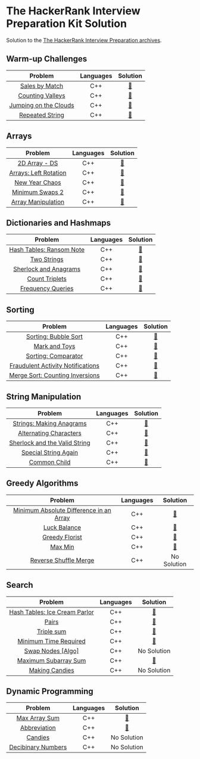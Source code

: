 # The HackerRank Interview Preparation Kit Solution
Solution to the [The HackerRank Interview Preparation archives](https://www.hackerrank.com/interview/interview-preparation-kit).

## Warm-up Challenges 
| Problem | Languages | Solution |
| :-: | :-: | :-: |
| [Sales by Match](https://www.hackerrank.com/challenges/sock-merchant/problem?isFullScreen=true&h_l=interview&playlist_slugs%5B%5D=interview-preparation-kit&playlist_slugs%5B%5D=warmup) | C++ | [:link:](https://github.com/tox480/Hackerrank-Interview-Prepation-Kit-Solution/tree/main/src/Sales%20by%20Match/main.cpp) |
| [Counting Valleys](https://www.hackerrank.com/challenges/counting-valleys/problem?isFullScreen=true&h_l=interview&playlist_slugs%5B%5D=interview-preparation-kit&playlist_slugs%5B%5D=warmup) | C++ | [:link:](https://github.com/tox480/Hackerrank-Interview-Prepation-Kit-Solution/tree/main/src/Counting%20Valleys/main.cpp) |
| [Jumping on the Clouds](https://www.hackerrank.com/challenges/jumping-on-the-clouds/problem?isFullScreen=true&h_l=interview&playlist_slugs%5B%5D=interview-preparation-kit&playlist_slugs%5B%5D=warmup) | C++ | [:link:](https://github.com/tox480/Hackerrank-Interview-Prepation-Kit-Solution/tree/main/src/Jumping%20on%20the%20Clouds/main.cpp) |
| [Repeated String](https://www.hackerrank.com/challenges/repeated-string/problem?isFullScreen=true&h_l=interview&playlist_slugs%5B%5D=interview-preparation-kit&playlist_slugs%5B%5D=warmup) | C++ | [:link:](https://github.com/tox480/Hackerrank-Interview-Prepation-Kit-Solution/tree/main/src/Repeated%20String/main.cpp) |

## Arrays
| Problem | Languages | Solution |
| :-: | :-: | :-: |
| [2D Array - DS](https://www.hackerrank.com/challenges/2d-array/problem?isFullScreen=true&h_l=interview&playlist_slugs%5B%5D=interview-preparation-kit&playlist_slugs%5B%5D=arrays) | C++ | [:link:](https://github.com/tox480/Hackerrank-Interview-Prepation-Kit-Solution/tree/main/src/2D%20Array%20-%20DS) |
| [Arrays: Left Rotation](https://www.hackerrank.com/challenges/ctci-array-left-rotation/problem?isFullScreen=true&h_l=interview&playlist_slugs%5B%5D=interview-preparation-kit&playlist_slugs%5B%5D=arrays) | C++ | [:link:](https://github.com/tox480/Hackerrank-Interview-Prepation-Kit-Solution/tree/main/src/Left%20Rotation) |
| [New Year Chaos](https://www.hackerrank.com/challenges/new-year-chaos/problem?isFullScreen=true&h_l=interview&playlist_slugs%5B%5D=interview-preparation-kit&playlist_slugs%5B%5D=arrays) | C++ | [:link:](https://github.com/tox480/Hackerrank-Interview-Prepation-Kit-Solution/tree/main/src/New%20Year%20Chaos) |
| [Minimum Swaps 2](https://www.hackerrank.com/challenges/minimum-swaps-2/problem?isFullScreen=true&h_l=interview&playlist_slugs%5B%5D=interview-preparation-kit&playlist_slugs%5B%5D=arrays) | C++ | [:link:](https://github.com/tox480/Hackerrank-Interview-Prepation-Kit-Solution/tree/main/src/Minimum%20Swaps%202) |
| [Array Manipulation](https://www.hackerrank.com/challenges/crush/problem?isFullScreen=true&h_l=interview&playlist_slugs%5B%5D=interview-preparation-kit&playlist_slugs%5B%5D=arrays) | C++ | [:link:](https://github.com/tox480/Hackerrank-Interview-Prepation-Kit-Solution/tree/main/src/Array%20Manipulation) |

## Dictionaries and Hashmaps
| Problem | Languages | Solution |
| :-: | :-: | :-: |
| [Hash Tables: Ransom Note](https://www.hackerrank.com/challenges/ctci-ransom-note/problem?isFullScreen=true&h_l=interview&playlist_slugs%5B%5D=interview-preparation-kit&playlist_slugs%5B%5D=dictionaries-hashmaps) | C++ | [:link:](https://github.com/tox480/Hackerrank-Interview-Prepation-Kit-Solution/tree/main/src/Ransom%20Note/main.cpp) |
| [Two Strings](https://www.hackerrank.com/challenges/two-strings/problem?isFullScreen=true&h_l=interview&playlist_slugs%5B%5D=interview-preparation-kit&playlist_slugs%5B%5D=dictionaries-hashmaps) | C++ | [:link:](https://github.com/tox480/Hackerrank-Interview-Prepation-Kit-Solution/tree/main/src/Two%20Strings/main.cpp) |
| [Sherlock and Anagrams](https://www.hackerrank.com/challenges/sherlock-and-anagrams/problem?isFullScreen=true&h_l=interview&playlist_slugs%5B%5D=interview-preparation-kit&playlist_slugs%5B%5D=dictionaries-hashmaps) | C++ | [:link:](https://github.com/tox480/Hackerrank-Interview-Prepation-Kit-Solution/tree/main/src/Sherlock%20and%20Anagrams/main.cpp) |
| [Count Triplets](https://www.hackerrank.com/challenges/count-triplets-1/problem?isFullScreen=true&h_l=interview&playlist_slugs%5B%5D=interview-preparation-kit&playlist_slugs%5B%5D=dictionaries-hashmaps) | C++ | [:link:](https://github.com/tox480/Hackerrank-Interview-Prepation-Kit-Solution/tree/main/src/Count%20Triplets/main.cpp) |
| [Frequency Queries](https://www.hackerrank.com/challenges/frequency-queries/problem?isFullScreen=true&h_l=interview&playlist_slugs%5B%5D=interview-preparation-kit&playlist_slugs%5B%5D=dictionaries-hashmaps) | C++ | [:link:](https://github.com/tox480/Hackerrank-Interview-Prepation-Kit-Solution/tree/main/src/Count%20Triplets/main.cpp) |


## Sorting
| Problem | Languages | Solution |
| :-: | :-: | :-: |
| [Sorting: Bubble Sort](https://www.hackerrank.com/challenges/ctci-bubble-sort/problem?isFullScreen=true&h_l=interview&playlist_slugs%5B%5D=interview-preparation-kit&playlist_slugs%5B%5D=sorting) | C++ | [:link:](https://github.com/tox480/Hackerrank-Interview-Prepation-Kit-Solution/tree/main/src/Bubble%20Sort/main.cpp) |
| [Mark and Toys](https://www.hackerrank.com/challenges/mark-and-toys/problem?isFullScreen=true&h_l=interview&playlist_slugs%5B%5D=interview-preparation-kit&playlist_slugs%5B%5D=sorting) | C++ | [:link:](https://github.com/tox480/Hackerrank-Interview-Prepation-Kit-Solution/tree/main/src/Mark%20and%20Toys) |
| [Sorting: Comparator](https://www.hackerrank.com/challenges/ctci-comparator-sorting/problem?isFullScreen=true&h_l=interview&playlist_slugs%5B%5D=interview-preparation-kit&playlist_slugs%5B%5D=sorting) | C++ | [:link:](https://github.com/tox480/Hackerrank-Interview-Prepation-Kit-Solution/tree/main/src/Sorting:%20Comparator/main.cpp) |
| [Fraudulent Activity Notifications](https://www.hackerrank.com/challenges/fraudulent-activity-notifications/problem?isFullScreen=true&h_l=interview&playlist_slugs%5B%5D=interview-preparation-kit&playlist_slugs%5B%5D=sorting) | C++ | [:link:](https://github.com/tox480/Hackerrank-Interview-Prepation-Kit-Solution/tree/main/src/Fraudulent%20Activity%20Notifications/main.cpp) |
| [Merge Sort: Counting Inversions](https://www.hackerrank.com/challenges/ctci-merge-sort/problem?isFullScreen=true&h_l=interview&playlist_slugs%5B%5D=interview-preparation-kit&playlist_slugs%5B%5D=sorting) | C++ | [:link:](https://github.com/tox480/Hackerrank-Interview-Prepation-Kit-Solution/tree/main/src/Merge%20Sort:%20Counting%20Inversions/main.cpp) |

## String Manipulation
| Problem | Languages | Solution |
| :-: | :-: | :-: |
| [Strings: Making Anagrams](https://www.hackerrank.com/challenges/ctci-making-anagrams/problem?isFullScreen=true&h_l=interview&playlist_slugs%5B%5D=interview-preparation-kit&playlist_slugs%5B%5D=strings) | C++ | [:link:](https://github.com/tox480/Hackerrank-Interview-Prepation-Kit-Solution/tree/main/src/Strings:%20Making%20Anagrams/main.cpp) |
| [Alternating Characters](https://www.hackerrank.com/challenges/alternating-characters/problem?isFullScreen=true&h_l=interview&playlist_slugs%5B%5D=interview-preparation-kit&playlist_slugs%5B%5D=strings) | C++ | [:link:](https://github.com/tox480/Hackerrank-Interview-Prepation-Kit-Solution/tree/main/src/Alternating%20Characters/main.cpp) |
| [Sherlock and the Valid String](https://www.hackerrank.com/challenges/sherlock-and-valid-string/problem?isFullScreen=true&h_l=interview&playlist_slugs%5B%5D=interview-preparation-kit&playlist_slugs%5B%5D=strings) | C++ | [:link:](https://github.com/tox480/Hackerrank-Interview-Prepation-Kit-Solution/tree/main/src/Sherlock%20and%20the%20Valid%20String/main.cpp) |
| [Special String Again](https://www.hackerrank.com/challenges/special-palindrome-again/problem?isFullScreen=true&h_l=interview&playlist_slugs%5B%5D=interview-preparation-kit&playlist_slugs%5B%5D=strings) | C++ | [:link:](https://github.com/tox480/Hackerrank-Interview-Prepation-Kit-Solution/tree/main/src/Special%20String%20Again/main.cpp) |
| [Common Child](https://www.hackerrank.com/challenges/common-child/problem?isFullScreen=true&h_l=interview&playlist_slugs%5B%5D=interview-preparation-kit&playlist_slugs%5B%5D=strings) | C++ | [:link:](https://github.com/tox480/Hackerrank-Interview-Prepation-Kit-Solution/tree/main/src/Common%20Child/main.cpp) |

## Greedy Algorithms 
| Problem | Languages | Solution |
| :-: | :-: | :-: |
| [Minimum Absolute Difference in an Array](https://www.hackerrank.com/challenges/minimum-absolute-difference-in-an-array/problem?isFullScreen=true&h_l=interview&playlist_slugs%5B%5D=interview-preparation-kit&playlist_slugs%5B%5D=greedy-algorithms) | C++ | [:link:](https://github.com/Toxica20002/Hackerrank-Interview-Prepation-Kit-Solution/blob/main/src/Minimum%20Absolute%20Difference%20in%20an%20Array/main.cpp) |
| [Luck Balance](https://www.hackerrank.com/challenges/luck-balance/problem?isFullScreen=true&h_l=interview&playlist_slugs%5B%5D=interview-preparation-kit&playlist_slugs%5B%5D=greedy-algorithms) | C++ | [:link:](https://github.com/Toxica20002/Hackerrank-Interview-Prepation-Kit-Solution/blob/main/src/Luck%20Balance/main.cpp) |
| [Greedy Florist](https://www.hackerrank.com/challenges/greedy-florist/problem?isFullScreen=true&h_l=interview&playlist_slugs%5B%5D=interview-preparation-kit&playlist_slugs%5B%5D=greedy-algorithms) | C++ | [:link:](https://github.com/Toxica20002/Hackerrank-Interview-Prepation-Kit-Solution/blob/main/src/Greedy%20Florist/main.cpp) |
| [Max Min](https://www.hackerrank.com/challenges/angry-children/problem?isFullScreen=true&h_l=interview&playlist_slugs%5B%5D=interview-preparation-kit&playlist_slugs%5B%5D=greedy-algorithms) | C++ | [:link:](https://github.com/Toxica20002/Hackerrank-Interview-Prepation-Kit-Solution/blob/main/src/Max%20Min/main.cpp) |
| [Reverse Shuffle Merge](https://www.hackerrank.com/challenges/reverse-shuffle-merge/problem?isFullScreen=true&h_l=interview&playlist_slugs%5B%5D=interview-preparation-kit&playlist_slugs%5B%5D=greedy-algorithms) | C++ | No Solution |

## Search
| Problem | Languages | Solution |
| :-: | :-: | :-: |
| [Hash Tables: Ice Cream Parlor](https://www.hackerrank.com/challenges/ctci-ice-cream-parlor/problem?isFullScreen=true&h_l=interview&playlist_slugs%5B%5D=interview-preparation-kit&playlist_slugs%5B%5D=search) | C++ | [:link:](https://github.com/Toxica20002/Hackerrank-Interview-Prepation-Kit-Solution/blob/main/src/Hash%20Tables:%20Ice%20Cream%20Parlor/main.cpp) |
| [Pairs](https://www.hackerrank.com/challenges/pairs/problem?isFullScreen=true&h_l=interview&playlist_slugs%5B%5D=interview-preparation-kit&playlist_slugs%5B%5D=search) | C++ | [:link:](https://github.com/Toxica20002/Hackerrank-Interview-Prepation-Kit-Solution/blob/main/src/Pairs/main.cpp) |
| [Triple sum](https://www.hackerrank.com/challenges/triple-sum/problem?isFullScreen=true&h_l=interview&playlist_slugs%5B%5D=interview-preparation-kit&playlist_slugs%5B%5D=search) | C++ | [:link:](https://github.com/Toxica20002/Hackerrank-Interview-Prepation-Kit-Solution/blob/main/src/Triple%20sum/main.cpp) |
| [Minimum Time Required](https://www.hackerrank.com/challenges/minimum-time-required/problem?isFullScreen=true&h_l=interview&playlist_slugs%5B%5D=interview-preparation-kit&playlist_slugs%5B%5D=search) | C++ | [:link:](https://github.com/Toxica20002/Hackerrank-Interview-Prepation-Kit-Solution/blob/main/src/Minimum%20Time%20Required/main.cpp) |
| [Swap Nodes [Algo]](https://www.hackerrank.com/challenges/swap-nodes-algo/problem?isFullScreen=true&h_l=interview&playlist_slugs%5B%5D=interview-preparation-kit&playlist_slugs%5B%5D=search) | C++ | No Solution |
| [Maximum Subarray Sum](https://www.hackerrank.com/challenges/maximum-subarray-sum/problem?isFullScreen=true&h_l=interview&playlist_slugs%5B%5D=interview-preparation-kit&playlist_slugs%5B%5D=search) | C++ | [:link:](https://github.com/Toxica20002/Hackerrank-Interview-Prepation-Kit-Solution/blob/main/src/Maximum%20Subarray%20Sum/main.cpp) |
| [Making Candies](https://www.hackerrank.com/challenges/making-candies/problem?isFullScreen=true&h_l=interview&playlist_slugs%5B%5D=interview-preparation-kit&playlist_slugs%5B%5D=search) | C++ | No Solution |

## Dynamic Programming
| Problem | Languages | Solution |
| :-: | :-: | :-: |
| [Max Array Sum](https://www.hackerrank.com/challenges/max-array-sum/problem?isFullScreen=true&h_l=interview&playlist_slugs%5B%5D=interview-preparation-kit&playlist_slugs%5B%5D=dynamic-programming) | C++ | [:link:](https://github.com/Toxica20002/Hackerrank-Interview-Prepation-Kit-Solution/blob/main/src/Max%20Array%20Sum/main.cpp) |
| [Abbreviation](https://www.hackerrank.com/challenges/abbr/problem?isFullScreen=true&h_l=interview&playlist_slugs%5B%5D=interview-preparation-kit&playlist_slugs%5B%5D=dynamic-programming) | C++ | [:link:](https://github.com/Toxica20002/Hackerrank-Interview-Prepation-Kit-Solution/blob/main/src/Abbreviation/main.cpp) |
| [Candies](https://www.hackerrank.com/challenges/candies/problem?isFullScreen=true&h_l=interview&playlist_slugs%5B%5D=interview-preparation-kit&playlist_slugs%5B%5D=dynamic-programming) | C++ | No Solution |
| [Decibinary Numbers](https://www.hackerrank.com/challenges/decibinary-numbers/problem?isFullScreen=true&h_l=interview&playlist_slugs%5B%5D=interview-preparation-kit&playlist_slugs%5B%5D=dynamic-programming) | C++ | No Solution |
